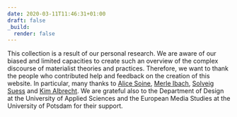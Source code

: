 ```yaml
---
date: 2020-03-11T11:46:31+01:00
draft: false
_build:
  render: false
---
```


This collection is a result of our personal research. We are aware of our biased and limited capacities to create such an overview of the complex discourse of materialist theories and practices. Therefore, we want to thank the people who contributed help and feedback on the creation of this website. In particular, many thanks to <a href="http://www.zem-brandenburg.de/en/sensing/forschungsprojekte/soine.html">Alice Soine</a>, <a href="http://www.merle-ibach.de">Merle Ibach</a>, <a href="https://twitter.com/solveigsuess?lang=en">Solveig Suess</a> and <a href="https://www.kimalbrecht.com/vis/">Kim Albrecht</a>. We are grateful also to the Department of Design at the University of Applied Sciences and the European Media Studies at the University of Potsdam for their support.
